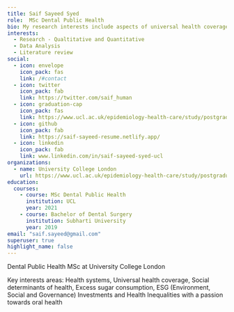 ```yaml
---
title: Saif Sayeed Syed
role:  MSc Dental Public Health
bio: My research interests include aspects of universal health coverage, health systems, health promotion and health inequalities with a focus at oral health and sugar
interests:
  - Research - Qualtitative and Quantitative
  - Data Analysis
  - Literature review
social:
  - icon: envelope
    icon_pack: fas
    link: /#contact
  - icon: twitter
    icon_pack: fab
    link: https://twitter.com/saif_human
  - icon: graduation-cap
    icon_pack: fas
    link: https://www.ucl.ac.uk/epidemiology-health-care/study/postgraduate/dental-public-health-msc
  - icon: github
    icon_pack: fab
    link: https://saif-sayeed-resume.netlify.app/
  - icon: linkedin
    icon_pack: fab
    link: www.linkedin.com/in/saif-sayeed-syed-ucl
organizations:
  - name: University College London
    url: https://www.ucl.ac.uk/epidemiology-health-care/study/postgraduate/dental-public-health-msc
education:
  courses:
    - course: MSc Dental Public Health
      institution: UCL
      year: 2021
    - course: Bachelor of Dental Surgery
      institution: Subharti University
      year: 2019
email: "saif.sayeed@gmail.com"
superuser: true
highlight_name: false
---
```

Dental Public Health MSc at University College London

Key interests areas: Health systems, Universal health coverage, Social determinants of health, Excess sugar consumption, ESG (Environment, Social and Governance) Investments and Health Inequalities with a passion towards oral health

<!-- {{< icon name="download" pack="fas" >}} Download {{< staticref "uploads/demo_resume.pdf" "newtab" >}}resumé{{< /staticref >}}. -->

<!-- {{< icon name="download" pack="fas" >}} Download my {{< staticref "uploads/demo_resume.pdf" "newtab" >}}resumé{{< /staticref >}}. -->